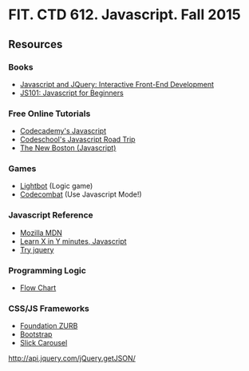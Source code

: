 FIT. CTD 612. Javascript. Fall 2015
===================================

## Resources

### Books

  * [Javascript and JQuery: Interactive Front-End Development](http://www.amazon.com/dp/1118531647/)
  * [JS101: Javascript for Beginners](http://www.amazon.com/dp/1495327825)

### Free Online Tutorials

  * [Codecademy's Javascript](https://www.codecademy.com/tracks/javascript)
  * [Codeschool's Javascript Road Trip](https://www.codeschool.com/courses/javascript-road-trip-part-1)
  * [The New Boston (Javascript)](https://www.thenewboston.com/videos.php?cat=10)


### Games

  * [Lightbot](http://lightbot.com/hocflash.html) (Logic game)
  * [Codecombat](http://codecombat.com/) (Use Javascript Mode!)


### Javascript Reference
  * [Mozilla MDN](https://developer.mozilla.org/en-US/docs/Web/JavaScript/A_re-introduction_to_JavaScript)
  * [Learn X in Y minutes, Javascript](http://learnxinyminutes.com/docs/javascript/)
  * [Try jquery](http://try.jquery.com/)


### Programming Logic
  * [Flow Chart](https://en.wikipedia.org/wiki/Flowchart)

### CSS/JS Frameworks
  * [Foundation ZURB](http://foundation.zurb.com/docs)
  * [Bootstrap](http://getbootstrap.com/)
  * [Slick Carousel](http://kenwheeler.github.io/slick/)


  http://api.jquery.com/jQuery.getJSON/

